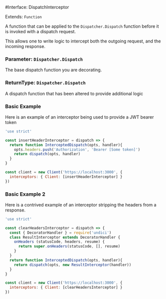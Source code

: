 #Interface: DispatchInterceptor

Extends: `Function`

A function that can be applied to the `Dispatcher.Dispatch` function before it is invoked with a dispatch request.

This allows one to write logic to intercept both the outgoing request, and the incoming response.

### Parameter: `Dispatcher.Dispatch`

The base dispatch function you are decorating.

### ReturnType: `Dispatcher.Dispatch`

A dispatch function that has been altered to provide additional logic

### Basic Example

Here is an example of an interceptor being used to provide a JWT bearer token

```js
'use strict'

const insertHeaderInterceptor = dispatch => {
  return function InterceptedDispatch(opts, handler){
    opts.headers.push('Authorization', 'Bearer [Some token]')
    return dispatch(opts, handler)
  }
}

const client = new Client('https://localhost:3000', {
  interceptors: { Client: [insertHeaderInterceptor] }
})

```

### Basic Example 2

Here is a contrived example of an interceptor stripping the headers from a response.

```js
'use strict'

const clearHeadersInterceptor = dispatch => {
  const { DecoratorHandler } = require('undici')
  class ResultInterceptor extends DecoratorHandler {
    onHeaders (statusCode, headers, resume) {
      return super.onHeaders(statusCode, [], resume)
    }
  }
  return function InterceptedDispatch(opts, handler){
    return dispatch(opts, new ResultInterceptor(handler))
  }
}

const client = new Client('https://localhost:3000', {
  interceptors: { Client: [clearHeadersInterceptor] }
})

```

